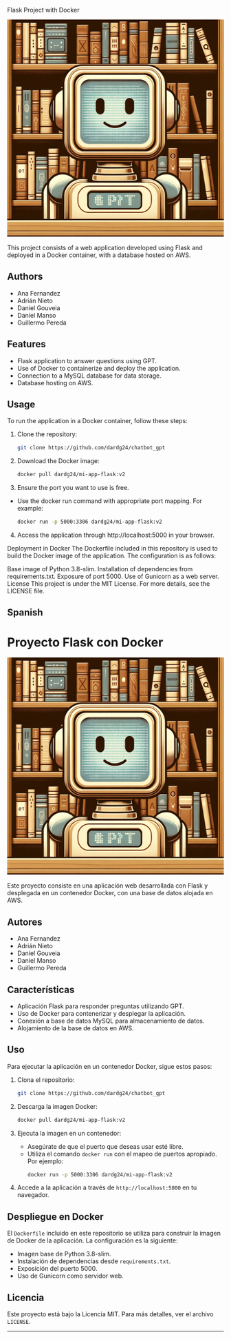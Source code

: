 Flask Project with Docker

<img src="app/img/chatbot_gpt.png" width="700">

This project consists of a web application developed using Flask and deployed in a Docker container, with a database hosted on AWS.

## Authors
- Ana Fernandez
- Adrián Nieto
- Daniel Gouveia
- Daniel Manso
- Guillermo Pereda


## Features
- Flask application to answer questions using GPT.
- Use of Docker to containerize and deploy the application.
- Connection to a MySQL database for data storage.
- Database hosting on AWS.

## Usage

To run the application in a Docker container, follow these steps:

1. Clone the repository:
   ```bash
   git clone https://github.com/dardg24/chatbot_gpt
   ```
   
2. Download the Docker image:
   ```bash
   docker pull dardg24/mi-app-flask:v2
   ```

3. Ensure the port you want to use is free.
- Use the docker run command with appropriate port mapping. For example:
     ```bash
     docker run -p 5000:3306 dardg24/mi-app-flask:v2

4. Access the application through http://localhost:5000 in your browser.

Deployment in Docker
The Dockerfile included in this repository is used to build the Docker image of the application. The configuration is as follows:

Base image of Python 3.8-slim.
Installation of dependencies from requirements.txt.
Exposure of port 5000.
Use of Gunicorn as a web server.
License
This project is under the MIT License. For more details, see the LICENSE file.


## Spanish

# Proyecto Flask con Docker

<img src="app/img/chatbot_gpt.png" width="700">

Este proyecto consiste en una aplicación web desarrollada con Flask y desplegada en un contenedor Docker, con una base de datos alojada en AWS.

## Autores

- Ana Fernandez
- Adrián Nieto
- Daniel Gouveia
- Daniel Manso
- Guillermo Pereda

## Características

- Aplicación Flask para responder preguntas utilizando GPT.
- Uso de Docker para contenerizar y desplegar la aplicación.
- Conexión a base de datos MySQL para almacenamiento de datos.
- Alojamiento de la base de datos en AWS.

## Uso

Para ejecutar la aplicación en un contenedor Docker, sigue estos pasos:

1. Clona el repositorio:
   ```bash
   git clone https://github.com/dardg24/chatbot_gpt
   ```

2. Descarga la imagen Docker:
   ```bash
   docker pull dardg24/mi-app-flask:v2
   ```

3. Ejecuta la imagen en un contenedor:
   - Asegúrate de que el puerto que deseas usar esté libre.
   - Utiliza el comando `docker run` con el mapeo de puertos apropiado. Por ejemplo:
     ```bash
     docker run -p 5000:3306 dardg24/mi-app-flask:v2
     ```

4. Accede a la aplicación a través de `http://localhost:5000` en tu navegador.

## Despliegue en Docker

El `Dockerfile` incluido en este repositorio se utiliza para construir la imagen de Docker de la aplicación. La configuración es la siguiente:

- Imagen base de Python 3.8-slim.
- Instalación de dependencias desde `requirements.txt`.
- Exposición del puerto 5000.
- Uso de Gunicorn como servidor web.

## Licencia

Este proyecto está bajo la Licencia MIT. Para más detalles, ver el archivo `LICENSE`.

---
